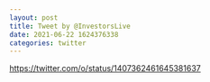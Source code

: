 ```yaml
--- 
layout: post 
title: Tweet by @InvestorsLive 
date: 2021-06-22 1624376338 
categories: twitter 
--- 
```

https://twitter.com/o/status/1407362461645381637